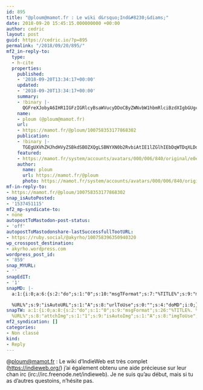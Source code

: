 ```yaml
---
id: 895
title: "@ploum@mamot.fr : Le wiki d&rsquo;Ind&#8230;&diams;"
date: 2018-09-20 15:45:15.000000000 +00:00
author: cedric
layout: post
guid: https://cedric.io/?p=895
permalink: "/2018/09/20/895/"
mf2_in-reply-to:
  type:
  - h-cite
  properties:
    published:
    - '2018-09-20T13:34:17+00:00'
    updated:
    - '2018-09-20T13:34:17+00:00'
    summary:
    - !binary |-
      QGFreXJobyA6IHR1IGFzIGRlcyBsaWVucyDDoCByZWNvbW1hbmRlciBzdXIgbGUgc3VqZXQgPw==
    name:
    - ploum (@ploum@mamot.fr)
    url:
    - https://mamot.fr/@ploum/100758353177868302
    publication:
    - !binary |-
      TGEgUXVhZHJhdHVyZSBkdSBOZXQgLSBNYXN0b2RvbiAtIE1lZGlhIEbDqWTDqXLDqQ==
    featured:
    - https://mamot.fr/system/accounts/avatars/000/006/840/original/e0eef3e5704f33ca.jpeg
    author:
      name: ploum
      url: https://mamot.fr/@ploum
      photo: https://mamot.fr/system/accounts/avatars/000/006/840/original/e0eef3e5704f33ca.jpeg
mf-in-reply-to:
- https://mamot.fr/@ploum/100758353177868302
snap_isAutoPosted:
- '1537451115'
mf2_mp-syndicate-to:
- none
autopostToMastodon-post-status:
- 'off'
autopostToMastodonshare-lastSuccessfullTootURL:
- https://ruby.social/@akyrho/100758396350940320
wp_crosspost_destination:
- akyrho.wordpress.com
wordpress_post_id:
- '859'
snap_MYURL:
- ''
snapEdIT:
- '1'
snapMD: |-
  a:1:{i:0;a:6:{s:2:"do";s:1:"0";s:10:"msgTFormat";s:7:"%TITLE%";s:9:"msgFormat";s:19:"%FULLTEXT%

  %URL%";s:9:"isAutoURL";s:1:"A";s:8:"urlToUse";s:0:"";s:4:"doMD";i:0;}}"
snapTW: a:1:{i:0;a:8:{s:2:"do";s:1:"0";s:9:"msgFormat";s:26:"%TITLE%. %EXCERPT% -
  %URL%";s:8:"attchImg";s:1:"1";s:9:"isAutoImg";s:1:"A";s:8:"imgToUse";s:0:"";s:9:"isAutoURL";s:1:"A";s:8:"urlToUse";s:0:"";s:4:"doTW";i:0;}}
mf2_syndication: []
categories:
- Non classé
kind:
- Reply
---
```

@ploum@mamot.fr : Le wiki d&rsquo;IndieWeb est très complet (https://indieweb.org/) j&rsquo;ai également obtenu une aide précieuse sur leur chan irc (irc://irc.freenode.net/indieweb). Je ne suis qu&rsquo;au début, mais si tu as d&rsquo;autres questoins, n&rsquo;hésite pas.
